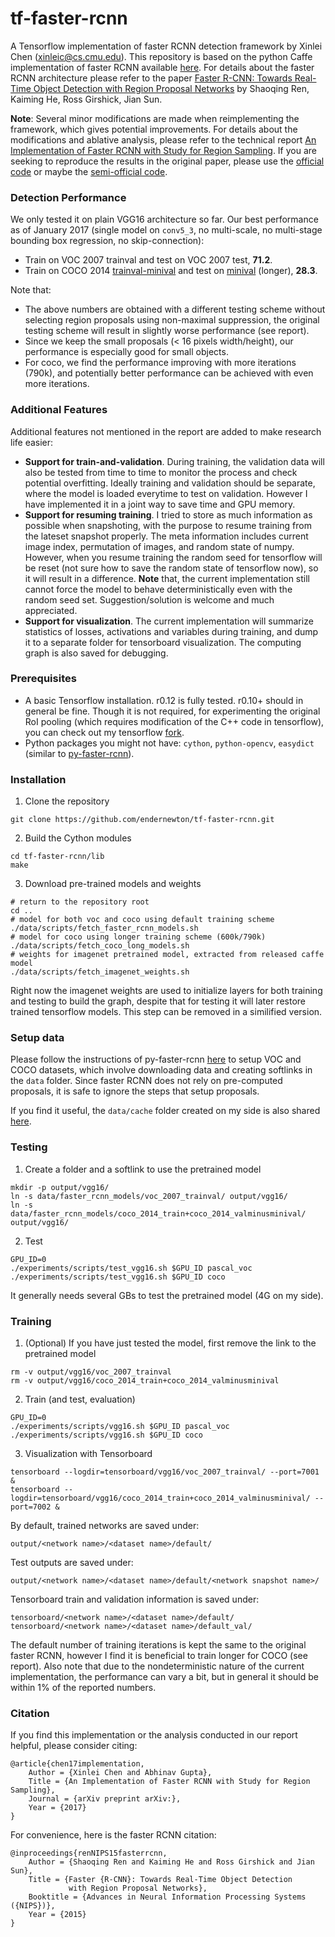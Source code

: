# tf-faster-rcnn
A Tensorflow implementation of faster RCNN detection framework by Xinlei Chen (xinleic@cs.cmu.edu). This repository is based on the python Caffe implementation of faster RCNN available [here](https://github.com/rbgirshick/py-faster-rcnn). For details about the faster RCNN architecture please refer to the paper [Faster R-CNN: Towards Real-Time Object Detection with Region Proposal Networks](http://arxiv.org/pdf/1506.01497.pdf) by Shaoqing Ren, Kaiming He, Ross Girshick, Jian Sun. 

**Note**: Several minor modifications are made when reimplementing the framework, which gives potential improvements. For details about the modifications and ablative analysis, please refer to the technical report [An Implementation of Faster RCNN with Study for Region Sampling](http://arxiv.org/pdf/). If you are seeking to reproduce the results in the original paper, please use the [official code](https://github.com/ShaoqingRen/faster_rcnn) or maybe the [semi-official code](https://github.com/rbgirshick/py-faster-rcnn).

### Detection Performance
We only tested it on plain VGG16 architecture so far. Our best performance as of January 2017 (single model on ``conv5_3``, no multi-scale, no multi-stage bounding box regression, no skip-connection):
  - Train on VOC 2007 trainval and test on VOC 2007 test, **71.2**.
  - Train on COCO 2014 [trainval-minival](https://github.com/rbgirshick/py-faster-rcnn/tree/master/models) and test on [minival](https://github.com/rbgirshick/py-faster-rcnn/tree/master/models) (longer), **28.3**. 

Note that:
  - The above numbers are obtained with a different testing scheme without selecting region proposals using non-maximal suppression, the original testing scheme will result in slightly worse performance (see report). 
  - Since we keep the small proposals (\< 16 pixels width/height), our performance is especially good for small objects.
  - For coco, we find the performance improving with more iterations (790k), and potentially better performance can be achieved with even more iterations.
  
### Additional Features
Additional features not mentioned in the report are added to make research life easier:
  - **Support for train-and-validation**. During training, the validation data will also be tested from time to time to monitor the process and check potential overfitting. Ideally training and validation should be separate, where the model is loaded everytime to test on validation. However I have implemented it in a joint way to save time and GPU memory. 
  - **Support for resuming training**. I tried to store as much information as possible when snapshoting, with the purpose to resume training from the lateset snapshot properly. The meta information includes current image index, permutation of images, and random state of numpy. However, when you resume training the random seed for tensorflow will be reset (not sure how to save the random state of tensorflow now), so it will result in a difference. **Note** that, the current implementation still cannot force the model to behave deterministically even with the random seed set. Suggestion/solution is welcome and much appreciated.
  - **Support for visualization**. The current implementation will summarize statistics of losses, activations and variables during training, and dump it to a separate folder for tensorboard visualization. The computing graph is also saved for debugging.

### Prerequisites
  - A basic Tensorflow installation. r0.12 is fully tested. r0.10+ should in general be fine. Though it is not required, for experimenting the original RoI pooling (which requires modification of the C++ code in tensorflow), you can check out my tensorflow [fork](https://github.com/endernewton/tensorflow).
  - Python packages you might not have: `cython`, `python-opencv`, `easydict` (similar to [py-faster-rcnn](https://github.com/rbgirshick/py-faster-rcnn)).

### Installation
1. Clone the repository
  ```Shell
  git clone https://github.com/endernewton/tf-faster-rcnn.git
  ```
  
2. Build the Cython modules
  ```Shell
  cd tf-faster-rcnn/lib
  make
  ```
  
3. Download pre-trained models and weights
  ```Shell
  # return to the repository root
  cd ..
  # model for both voc and coco using default training scheme
  ./data/scripts/fetch_faster_rcnn_models.sh
  # model for coco using longer training scheme (600k/790k)
  ./data/scripts/fetch_coco_long_models.sh
  # weights for imagenet pretrained model, extracted from released caffe model
  ./data/scripts/fetch_imagenet_weights.sh
  ```
  
Right now the imagenet weights are used to initialize layers for both training and testing to build the graph, despite that for testing it will later restore trained tensorflow models. This step can be removed in a similified version.
  
### Setup data
Please follow the instructions of py-faster-rcnn [here](https://github.com/rbgirshick/py-faster-rcnn#beyond-the-demo-installation-for-training-and-testing-models) to setup VOC and COCO datasets, which involve downloading data and creating softlinks in the ``data`` folder. Since faster RCNN does not rely on pre-computed proposals, it is safe to ignore the steps that setup proposals.

If you find it useful, the ``data/cache`` folder created on my side is also shared [here](http://gs11655.sp.cs.cmu.edu/xinleic/tf-faster-rcnn/cache.tgz). 

### Testing
1. Create a folder and a softlink to use the pretrained model
  ```Shell
  mkdir -p output/vgg16/
  ln -s data/faster_rcnn_models/voc_2007_trainval/ output/vgg16/
  ln -s data/faster_rcnn_models/coco_2014_train+coco_2014_valminusminival/ output/vgg16/
  ```

2. Test
  ```Shell
  GPU_ID=0
  ./experiments/scripts/test_vgg16.sh $GPU_ID pascal_voc
  ./experiments/scripts/test_vgg16.sh $GPU_ID coco
  ```
  
It generally needs several GBs to test the pretrained model (4G on my side). 

### Training
1. (Optional) If you have just tested the model, first remove the link to the pretrained model
  ```Shell
  rm -v output/vgg16/voc_2007_trainval
  rm -v output/vgg16/coco_2014_train+coco_2014_valminusminival
  ```
  
2. Train (and test, evaluation)
  ```Shell
  GPU_ID=0
  ./experiments/scripts/vgg16.sh $GPU_ID pascal_voc
  ./experiments/scripts/vgg16.sh $GPU_ID coco
  ```

3. Visualization with Tensorboard
  ```Shell
  tensorboard --logdir=tensorboard/vgg16/voc_2007_trainval/ --port=7001 &
  tensorboard --logdir=tensorboard/vgg16/coco_2014_train+coco_2014_valminusminival/ --port=7002 &
  ```

By default, trained networks are saved under:

```
output/<network name>/<dataset name>/default/
```

Test outputs are saved under:

```
output/<network name>/<dataset name>/default/<network snapshot name>/
```

Tensorboard train and validation information is saved under:

```
tensorboard/<network name>/<dataset name>/default/
tensorboard/<network name>/<dataset name>/default_val/
```

The default number of training iterations is kept the same to the original faster RCNN, however I find it is beneficial to train longer for COCO (see report). Also note that due to the nondeterministic nature of the current implementation, the performance can vary a bit, but in general it should be within 1% of the reported numbers.

### Citation
If you find this implementation or the analysis conducted in our report helpful, please consider citing:

    @article{chen17implementation,
        Author = {Xinlei Chen and Abhinav Gupta},
        Title = {An Implementation of Faster RCNN with Study for Region Sampling},
        Journal = {arXiv preprint arXiv:},
        Year = {2017}
    }
    
For convenience, here is the faster RCNN citation:

    @inproceedings{renNIPS15fasterrcnn,
        Author = {Shaoqing Ren and Kaiming He and Ross Girshick and Jian Sun},
        Title = {Faster {R-CNN}: Towards Real-Time Object Detection
                 with Region Proposal Networks},
        Booktitle = {Advances in Neural Information Processing Systems ({NIPS})},
        Year = {2015}
    }
